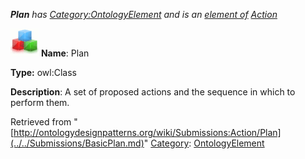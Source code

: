 ___Plan__ has [Category:OntologyElement](../../Category/OntologyElement.md "Category:OntologyElement") and is an [element of](../../Property/ElementOf.md "Property:ElementOf") [Action](../../Submissions/Action.md "Submissions:Action")_


  




[![Class](../../images/thumb/2/27/Class.gif/45px-Class.gif)](../../Image/Class.gif.md "Class")
__Name__: Plan 


__Type:__ owl:Class 


__Description__: A set of proposed actions and the sequence in which to perform them. 





Retrieved from "[http://ontologydesignpatterns.org/wiki/Submissions:Action/Plan](../../Submissions/BasicPlan.md)"
 [Category](http://ontologydesignpatterns.org/wiki/Special:Categories "Special:Categories"): [OntologyElement](../../Category/OntologyElement.md "Category:OntologyElement")